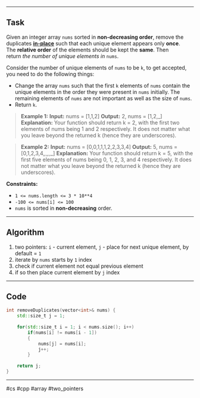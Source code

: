 ___
## Task

Given an integer array `nums` sorted in **non-decreasing order**, remove the duplicates [**in-place**](https://en.wikipedia.org/wiki/In-place_algorithm) such that each unique element appears only **once**. The **relative order** of the elements should be kept the **same**. Then return _the number of unique elements in_ `nums`.

Consider the number of unique elements of `nums` to be `k`, to get accepted, you need to do the following things:

- Change the array `nums` such that the first `k` elements of `nums` contain the unique elements in the order they were present in `nums` initially. The remaining elements of `nums` are not important as well as the size of `nums`.
- Return `k`.

> **Example 1:**
> **Input:** nums = [1,1,2]
> **Output:** 2, nums = [1,2,_]
> **Explanation:** Your function should return k = 2, with the first two elements of nums being 1 and 2 respectively.
> It does not matter what you leave beyond the returned k (hence they are underscores).

> **Example 2:**
> **Input:** nums = [0,0,1,1,1,2,2,3,3,4]
> **Output:** 5, nums = [0,1,2,3,4,_,_,_,_,_]
> **Explanation:** Your function should return k = 5, with the first five elements of nums being 0, 1, 2, 3, and 4 respectively.
> It does not matter what you leave beyond the returned k (hence they are underscores).

**Constraints:**

- `1 <= nums.length <= 3 * 10**4`
- `-100 <= nums[i] <= 100`
- `nums` is sorted in **non-decreasing** order.

___
## Algorithm

1. two pointers: `i` - current element, `j` - place for next unique element, by default = `1`
2. iterate by `nums` starts by `1` index
3. check if current element not equal previous element
4. if so then place current element by `j` index 

___
## Code

```cpp
int removeDuplicates(vector<int>& nums) {
    std::size_t j = 1;
    
    for(std::size_t i = 1; i < nums.size(); i++)
        if(nums[i] != nums[i - 1])
        {
            nums[j] = nums[i];
            j++;
        }
    
    return j;
}
```
___
#cs #cpp #array #two_pointers
